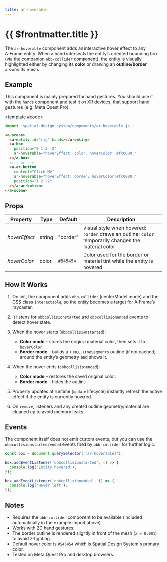 ```yaml
---
title: ar-hoverable
---
```


<script setup lang="ts">
import { ref, onMounted } from "vue";
import ComponentExample from "../vue/ComponentExample.vue";

const renderScene = ref(false);

onMounted(async () => {
  try {
    renderScene.value = true;
  } catch (e) {
    console.error(e);
  }
});
</script>

# {{ $frontmatter.title }}

The `ar-hoverable` component adds an interactive hover effect to any A‑Frame entity. When a hand intersects the entity’s oriented bounding box (via the companion `obb-collider` component), the entity is visually highlighted either by changing its **color** or drawing an **outline/border** around its mesh.

## Example

This component is mainly prepared for hand gestures. You should use it with the `hands` component and test it on XR devices, that support hand gestures (e.g. Meta Quest Pro).

<ComponentExample :fixed="true">

<template #code>

```js
import 'spatial-design-system/components/ar-hoverable.js';
```

```html
<a-scene>
  <a-entity id="rig" hands></a-entity>
  <a-box
    position="0 1.5 -2"
    ar-hoverable="hoverEffect: color; hoverColor: #fc0000;"
  ></a-box>
  <!-- or -->
  <a-ar-button
    content="Click Me"
    ar-hoverable="hoverEffect: border; hoverColor:#fc0000;"
    position="1 2 -2"
  ></a-ar-button>
</a-scene>
```

</template>

</ComponentExample>

## Props

| Property      | Type   | Default   | Description                                                                                          |
| ------------- | ------ | --------- | ---------------------------------------------------------------------------------------------------- |
| _hoverEffect_ | string | "border"  | Visual style when hovered: `border` draws an outline; `color` temporarily changes the material color |
| _hoverColor_  | color  | `#545454` | Color used for the border or material tint while the entity is hovered                               |

## How It Works

1. On init, the component adds `obb-collider` (centerModel mode) and the CSS class `interactable`, so the entity becomes a target for A‑Frame’s raycaster.
2. It listens for `obbcollisionstarted` and `obbcollisionended` events to detect hover state.
3. When the hover starts (`obbcollisionstarted`):

   - **Color mode** – stores the original material color, then sets it to `hoverColor`.
   - **Border mode** – builds a `THREE.LineSegments` outline (if not cached) around the entity’s geometry and shows it.

4. When the hover ends (`obbcollisionended`):

   - **Color mode** – restores the saved original color.
   - **Border mode** – hides the outline.

5. Property updates at runtime (`update` lifecycle) instantly refresh the active effect if the entity is currently hovered.
6. On `remove`, listeners and any created outline geometry/material are cleaned up to avoid memory leaks.

## Events

The component itself does not emit custom events, but you can use the `obbcollisionstarted/ended` events fired by `obb-collider` for further logic:

```javascript
const box = document.querySelector('[ar-hoverable]');

box.addEventListener('obbcollisionstarted', () => {
  console.log('Entity hovered');
});

box.addEventListener('obbcollisionended', () => {
  console.log('Hover left');
});
```

## Notes

- Requires the `obb-collider` component to be available (included automatically in the example import above).
- Works with 2D hand gestures.
- The border outline is rendered slightly in front of the mesh (`z = 0.001`) to avoid z‑fighting.
- Default hover color is `#545454` which is Spatial Design System's primary color.
- Tested on Meta Quest Pro and desktop browsers.
